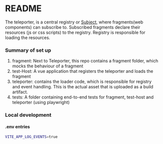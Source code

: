 # README

The teleporter, is a central registry or [Subject](https://en.wikipedia.org/wiki/Observer_pattern),
where fragments(web components) can subscribe to. Subscribed fragments declare their resources (js or css scripts) to the
registry. Registry is responsible for loading the resources.

### Summary of set up

1. fragment: Next to Teleporter, this repo contains a fragment folder, which mocks the behaviour of a fragment
2. test-Host: A vue application that registers the teleporter and loads the fragment
3. teleporter: contains the loader code, which is responsible for registry and event handling. This is the actual asset that
   is uploaded as a build artifact.
4. tests: A folder containing end-to-end tests for fragment, test-host and teleporter (using playwright)

### Local development

#### .env entries

```bash
VITE_APP_LOG_EVENTS=true
```
